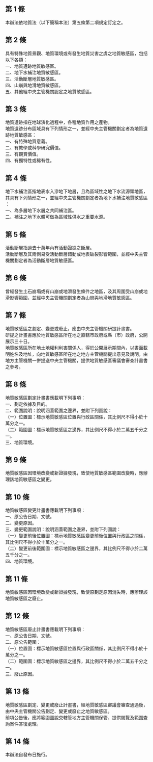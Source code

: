 第 1 條
-------
本辦法依地質法（以下簡稱本法）第五條第二項規定訂定之。

第 2 條
-------
具有特殊地質景觀、地質環境或有發生地質災害之虞之地質敏感區，包括  
以下各類：  
一、地質遺跡地質敏感區。  
二、地下水補注地質敏感區。  
三、活動斷層地質敏感區。  
四、山崩與地滑地質敏感區。  
五、其他經中央主管機關認定之地質敏感區。

第 3 條
-------
地質遺跡指在地球演化過程中，各種地質作用之產物。  
地質遺跡分布區域具有下列情形之一，並經中央主管機關劃定者為地質遺  
跡地質敏感區：  
一、有特殊地質意義。  
二、有教學或科學研究價值。  
三、有觀賞價值。  
四、有獨特性或稀有性。

第 4 條
-------
地下水補注區指地表水入滲地下地層，且為區域性之地下水流源頭地區，  
其具有下列情形之一，並經中央主管機關劃定者為地下水補注地質敏感區  
：  
一、為多層地下水層之共同補注區。  
二、補注之地下水體可做為區域性供水之重要水源。

第 5 條
-------
活動斷層指過去十萬年內有活動證據之斷層。  
活動斷層及其兩側易受活動斷層錯動或地表破裂影響範圍，並經中央主管  
機關劃定者為活動斷層地質敏感區。

第 6 條
-------
曾經發生土石崩塌或有山崩或地滑發生條件之地區，及其周圍受山崩或地  
滑影響範圍，並經中央主管機關劃定者為山崩與地滑地質敏感區。

第 7 條
-------
地質敏感區之劃定、變更或廢止，應由中央主管機關研提計畫書。  
研提之計畫書應於地質敏感區所在地之直轄市政府或縣（市）政府，公開  
展示三十日。  
地質敏感區所在地土地權利利害關係人，得於公開展示期間內，以書面載  
明姓名及地址，向地質敏感區所在地之地方主管機關提出意見及說明，由  
地方主管機關一併提送中央主管機關，提供地質敏感區審議會審查計畫書  
之參考。

第 8 條
-------
地質敏感區劃定計畫書應載明下列事項：  
一、劃定依據及目的。  
二、範圍說明：說明涵蓋範圍之邊界，並附下列圖說：  
（一）位置圖：標示地質敏感區位置與行政區關係，其比例尺不得小於十  
      萬分之一。  
（二）範圍圖：標示地質敏感區之邊界，其比例尺不得小於二萬五千分之  
      一。  
三、地質環境。

第 9 條
-------
地質敏感區因環境改變或新證據發現，致使地質敏感區範圍改變時，應辦  
理該地質敏感區之變更。

第 10 條
--------
地質敏感區變更計畫書應載明下列事項：  
一、原公告日期、文號。  
二、變更原因。  
三、變更範圍說明：說明涵蓋範圍之邊界，並附下列圖說：  
（一）變更前後位置圖：標示地質敏感區變更前後位置與行政區之關係，  
      其比例尺不得小於十萬分之一。  
（二）變更前後範圍圖：標示地質敏感區之邊界，其比例尺不得小於二萬  
      五千分之一。  
四、地質環境。

第 11 條
--------
地質敏感區因環境改變或新證據發現，致使原劃定原因消失時，應辦理該  
地質敏感區之廢止。

第 12 條
--------
地質敏感區廢止計畫書應載明下列事項：  
一、原公告日期、文號。  
二、原公告範圍：  
（一）位置圖：標示地質敏感區位置與行政區關係，其比例尺不得小於十  
      萬分之一。  
（二）範圍圖：標示地質敏感區之邊界，其比例尺不得小於二萬五千分之  
      一。  
三、廢止原因。

第 13 條
--------
地質敏感區劃定、變更或廢止計畫書，經地質敏感區審議會審查通過後，  
由中央主管機關公告劃定、變更或廢止之地質敏感區。  
前項公告後，應將範圍圖說交轄管地方主管機關保管、提供閱覽及範圍查  
詢案件答復處理。

第 14 條
--------
本辦法自發布日施行。

